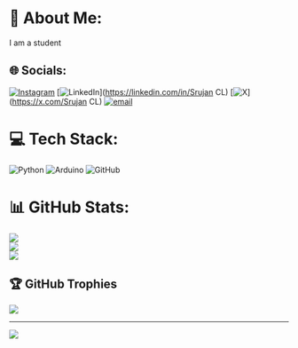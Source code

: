 # 💫 About Me:
I am a student<br>


## 🌐 Socials:
[![Instagram](https://img.shields.io/badge/Instagram-%23E4405F.svg?logo=Instagram&logoColor=white)](https://instagram.com/yuriboyka_tri) [![LinkedIn](https://img.shields.io/badge/LinkedIn-%230077B5.svg?logo=linkedin&logoColor=white)](https://linkedin.com/in/Srujan CL) [![X](https://img.shields.io/badge/X-black.svg?logo=X&logoColor=white)](https://x.com/Srujan CL) [![email](https://img.shields.io/badge/Email-D14836?logo=gmail&logoColor=white)](mailto:srujanclsrujancl@gmail.com) 

# 💻 Tech Stack:
![Python](https://img.shields.io/badge/python-3670A0?style=flat&logo=python&logoColor=ffdd54) ![Arduino](https://img.shields.io/badge/-Arduino-00979D?style=flat&logo=Arduino&logoColor=white) ![GitHub](https://img.shields.io/badge/github-%23121011.svg?style=flat&logo=github&logoColor=white)
# 📊 GitHub Stats:
![](https://github-readme-stats.vercel.app/api?username=SrujanCL&theme=dark&hide_border=false&include_all_commits=true&count_private=true)<br/>
![](https://nirzak-streak-stats.vercel.app/?user=SrujanCL&theme=dark&hide_border=false)<br/>
![](https://github-readme-stats.vercel.app/api/top-langs/?username=SrujanCL&theme=dark&hide_border=false&include_all_commits=true&count_private=true&layout=compact)

## 🏆 GitHub Trophies
![](https://github-profile-trophy.vercel.app/?username=SrujanCL&theme=radical&no-frame=false&no-bg=true&margin-w=4)

---
[![](https://visitcount.itsvg.in/api?id=SrujanCL&icon=0&color=0)](https://visitcount.itsvg.in)

<!-- Proudly created with GPRM ( https://gprm.itsvg.in ) -->
